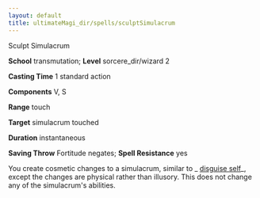 ```yaml
---
layout: default
title: ultimateMagi_dir/spells/sculptSimulacrum
---
```

Sculpt Simulacrum

**School** transmutation; **Level** sorcere_dir/wizard 2

**Casting Time** 1 standard action

**Components** V, S

**Range** touch

**Target** simulacrum touched

**Duration** instantaneous

**Saving Throw** Fortitude negates; **Spell Resistance** yes

You create cosmetic changes to a simulacrum, similar to _ [disguise self](spells/disguiseSelf#_disguise-self)_, except the changes are physical rather than illusory. This does not change any of the simulacrum's abilities.

